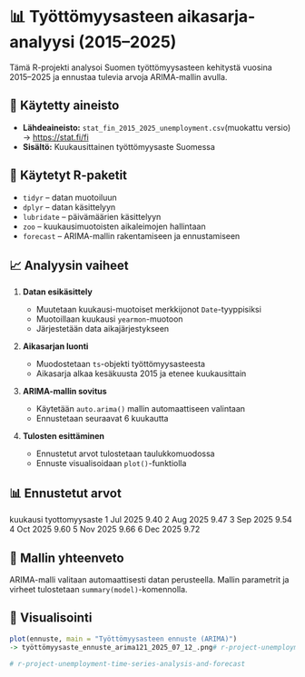 # 📊 Työttömyysasteen aikasarja-analyysi (2015–2025)

Tämä R-projekti analysoi Suomen työttömyysasteen kehitystä vuosina 2015–2025 ja ennustaa tulevia arvoja ARIMA-mallin avulla.

## 📁 Käytetty aineisto

- **Lähdeaineisto:** `stat_fin_2015_2025_unemployment.csv`(muokattu versio) -> https://stat.fi/fi
- **Sisältö:** Kuukausittainen työttömyysaste Suomessa

## 🔧 Käytetyt R-paketit

- `tidyr` – datan muotoiluun
- `dplyr` – datan käsittelyyn
- `lubridate` – päivämäärien käsittelyyn
- `zoo` – kuukausimuotoisten aikaleimojen hallintaan
- `forecast` – ARIMA-mallin rakentamiseen ja ennustamiseen

## 📈 Analyysin vaiheet

1. **Datan esikäsittely**
   - Muutetaan kuukausi-muotoiset merkkijonot `Date`-tyyppisiksi
   - Muotoillaan kuukausi `yearmon`-muotoon
   - Järjestetään data aikajärjestykseen

2. **Aikasarjan luonti**
   - Muodostetaan `ts`-objekti työttömyysasteesta
   - Aikasarja alkaa kesäkuusta 2015 ja etenee kuukausittain

3. **ARIMA-mallin sovitus**
   - Käytetään `auto.arima()` mallin automaattiseen valintaan
   - Ennustetaan seuraavat 6 kuukautta

4. **Tulosten esittäminen**
   - Ennustetut arvot tulostetaan taulukkomuodossa
   - Ennuste visualisoidaan `plot()`-funktiolla 

## 📊 Ennustetut arvot

 kuukausi tyottomyysaste
1 Jul 2025           9.40
2 Aug 2025           9.47
3 Sep 2025           9.54
4 Oct 2025           9.60
5 Nov 2025           9.66
6 Dec 2025           9.72

## 🧠 Mallin yhteenveto

ARIMA-malli valitaan automaattisesti datan perusteella. Mallin parametrit ja virheet tulostetaan `summary(model)`-komennolla.

## 📌 Visualisointi

```r
plot(ennuste, main = "Työttömyysasteen ennuste (ARIMA)")
-> työttömyysaste_ennuste_arima121_2025_07_12_.png#   r - p r o j e c t - u n e m p l o y m e n t - t i m e - s e r i e s - a n a l y s i s - a n d - f o r e c a s t  
 #   r - p r o j e c t - u n e m p l o y m e n t - t i m e - s e r i e s - a n a l y s i s - a n d - f o r e c a s t  
 